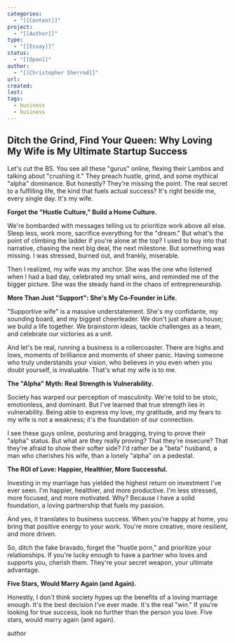 ```yaml
---
categories:
  - "[[Content]]"
project:
  - "[[Author]]"
type:
  - "[[Essay]]"
status:
  - "[[Open]]"
author:
  - "[[Christopher Sherrod]]"
url: 
created:
last:
tags:
  - business
  - business
---
```

## Ditch the Grind, Find Your Queen: Why Loving My Wife is My Ultimate Startup Success

Let's cut the BS. You see all these "gurus" online, flexing their Lambos and talking about "crushing it." They preach hustle, grind, and some mythical "alpha" dominance. But honestly? They're missing the point. The real secret to a fulfilling life, the kind that fuels actual success? It's right beside me, every single day. It's my wife.

**Forget the "Hustle Culture," Build a Home Culture.**

We're bombarded with messages telling us to prioritize work above all else. Sleep less, work more, sacrifice everything for the "dream." But what's the point of climbing the ladder if you're alone at the top? I used to buy into that narrative, chasing the next big deal, the next milestone. But something was missing. I was stressed, burned out, and frankly, miserable.

Then I realized, my wife was my anchor. She was the one who listened when I had a bad day, celebrated my small wins, and reminded me of the bigger picture. She was the steady hand in the chaos of entrepreneurship.

**More Than Just "Support": She's My Co-Founder in Life.**

"Supportive wife" is a massive understatement. She's my confidante, my sounding board, and my biggest cheerleader. We don't just share a house; we build a life together. We brainstorm ideas, tackle challenges as a team, and celebrate our victories as a unit.

And let's be real, running a business is a rollercoaster. There are highs and lows, moments of brilliance and moments of sheer panic. Having someone who truly understands your vision, who believes in you even when you doubt yourself, is invaluable. That's what my wife is to me.

**The "Alpha" Myth: Real Strength is Vulnerability.**

Society has warped our perception of masculinity. We're told to be stoic, emotionless, and dominant. But I've learned that true strength lies in vulnerability. Being able to express my love, my gratitude, and my fears to my wife is not a weakness; it's the foundation of our connection.

I see these guys online, posturing and bragging, trying to prove their "alpha" status. But what are they really proving? That they're insecure? That they're afraid to show their softer side? I'd rather be a "beta" husband, a man who cherishes his wife, than a lonely "alpha" on a pedestal.

**The ROI of Love: Happier, Healthier, More Successful.**

Investing in my marriage has yielded the highest return on investment I've ever seen. I'm happier, healthier, and more productive. I'm less stressed, more focused, and more motivated. Why? Because I have a solid foundation, a loving partnership that fuels my passion.

And yes, it translates to business success. When you're happy at home, you bring that positive energy to your work. You're more creative, more resilient, and more driven.

So, ditch the fake bravado, forget the "hustle porn," and prioritize your relationships. If you're lucky enough to have a partner who loves and supports you, cherish them. They're your secret weapon, your ultimate advantage.

**Five Stars, Would Marry Again (and Again).**

Honestly, I don't think society hypes up the benefits of a loving marriage enough. It's the best decision I've ever made. It's the real "win." If you're looking for true success, look no further than the person you love. Five stars, would marry again (and again).



author
